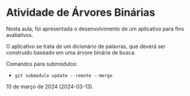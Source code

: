 # Atividade de Árvores Binárias

Nesta aula, foi apresentada o desenvolvimento de um aplicativo para fins avaliativos.

O aplicativo se trata de um dicionário de palavras, que deverá ser construído baseado em uma árvore binária de busca.

Comandos para submódulos:

- ```git submodule update --remote --merge```

10 de março de 2024 (2024-03-13).
